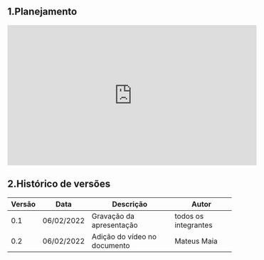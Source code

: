 ## 1.Planejamento

<center>

<iframe width="560" height="315" src="https://www.youtube.com/embed/EQa6hg-LvSQ" title="YouTube video player" frameborder="0" allow="accelerometer; autoplay; clipboard-write; encrypted-media; gyroscope; picture-in-picture" allowfullscreen></iframe>
 
</center> 

## 2.Histórico de versões

<center>

| Versão | Data       | Descrição                                           | Autor        |
| ------ | ---------- | --------------------------------------------------- | ------------ |
| 0.1    | 06/02/2022 | Gravação da apresentação | todos os integrantes |
| 0.2    | 06/02/2022 | Adição do vídeo no documento| Mateus Maia |



</center>